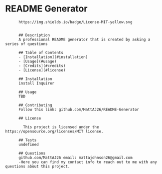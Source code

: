 # README Generator

          https://img.shields.io/badge/License-MIT-yellow.svg

  
          ## Description
          A professional README generator that is created by asking a series of questions

          ## Table of Contents
          - [Installation](#installation)
          - [Usage](#usage)
          - [Credits](#credits)
          - [License](#license)

          ## Installation
          install Inquirer

          ## Usage
          TBD

          ## Contributing
          Follow this link: github.com/MattAJ26/README-Generator

          ## License

            This project is licensed under the https://opensource.org/licenses/MIT license.

          ## Tests
          undefined

          ## Questions
          github.com/MattAJ26 email: mattajohnson26@gmail.com
          -Here you can find my contact info to reach out to me with any questions about this project.
